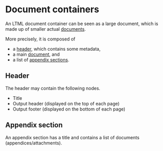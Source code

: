 # Document containers

An LTML document container can be seen as a large document, which is made up
of smaller actual [documents](document.md).

More precisely, it is composed of

* a [header](#header), which contains some metadata,
* a main [document](document.md), and
* a list of [appendix sections](#appendix-section).


## Header

The header may contain the following nodes.

* Title
* Output header (displayed on the top of each page)
* Output footer (displayed on the bottom of each page)


## Appendix section

An appendix section has a title and contains a list of documents
(appendices/attachments).
